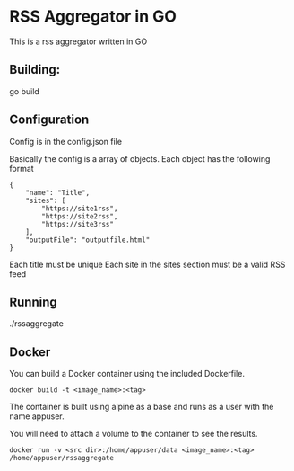 # RSS Aggregator in GO

This is a rss aggregator written in GO

## Building:

go build 

## Configuration

Config is in the config.json file

Basically the config is a array of objects. Each object has the following format

```
{
    "name": "Title",
    "sites": [
        "https://site1rss",
        "https://site2rss",
        "https://site3rss"
    ],
    "outputFile": "outputfile.html"
}
```

Each title must be unique
Each site in the sites section must be a valid RSS feed

## Running

./rssaggregate

## Docker
You can build a Docker container using the included Dockerfile.
```
docker build -t <image_name>:<tag>
```

The container is built using alpine as a base and runs as a user with the name appuser.

You will need to attach a volume to the container to see the results.

```
docker run -v <src dir>:/home/appuser/data <image_name>:<tag> /home/appuser/rssaggregate
```